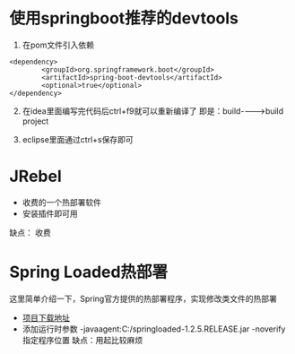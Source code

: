 # 使用springboot推荐的devtools
1. 在pom文件引入依赖
```
<dependency>
		<groupId>org.springframework.boot</groupId>
		<artifactId>spring-boot-devtools</artifactId>
		<optional>true</optional>
</dependency>

```
2. 在idea里面编写完代码后ctrl+f9就可以重新编译了
即是：build---->build project

3. eclipse里面通过ctrl+s保存即可


# JRebel
+ 收费的一个热部署软件
+ 安装插件即可用

缺点：
 收费


# Spring Loaded热部署
 这里简单介绍一下，Spring官方提供的热部署程序，实现修改类文件的热部署
 + [项目下载地址](https://github.com/spring-projects/spring-loaded)
 + 添加运行时参数
 -javaagent:C:/springloaded-1.2.5.RELEASE.jar -noverify
指定程序位置
缺点：用起比较麻烦





